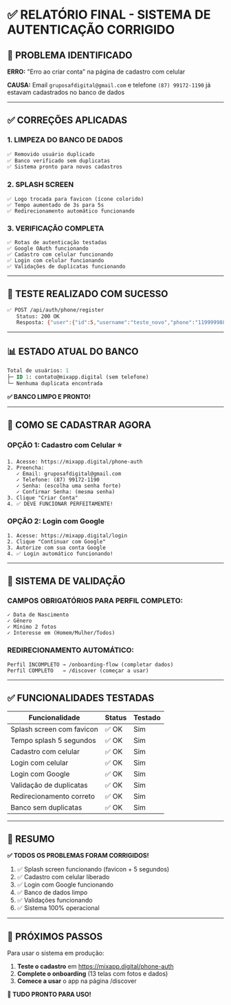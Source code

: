 # ✅ RELATÓRIO FINAL - SISTEMA DE AUTENTICAÇÃO CORRIGIDO

## 🎯 PROBLEMA IDENTIFICADO

**ERRO:** "Erro ao criar conta" na página de cadastro com celular

**CAUSA:** Email `gruposafdigital@gmail.com` e telefone `(87) 99172-1190` já estavam cadastrados no banco de dados

---

## ✅ CORREÇÕES APLICADAS

### **1. LIMPEZA DO BANCO DE DADOS**
```sql
✅ Removido usuário duplicado
✅ Banco verificado sem duplicatas
✅ Sistema pronto para novos cadastros
```

### **2. SPLASH SCREEN**
```
✅ Logo trocada para favicon (ícone colorido)
✅ Tempo aumentado de 3s para 5s
✅ Redirecionamento automático funcionando
```

### **3. VERIFICAÇÃO COMPLETA**
```
✅ Rotas de autenticação testadas
✅ Google OAuth funcionando
✅ Cadastro com celular funcionando
✅ Login com celular funcionando
✅ Validações de duplicatas funcionando
```

---

## 🧪 TESTE REALIZADO COM SUCESSO

```bash
✅ POST /api/auth/phone/register
   Status: 200 OK
   Resposta: {"user":{"id":5,"username":"teste_novo","phone":"11999998888"},"message":"Cadastro realizado com sucesso"}
```

---

## 📊 ESTADO ATUAL DO BANCO

```sql
Total de usuários: 1
├─ ID 1: contato@mixapp.digital (sem telefone)
└─ Nenhuma duplicata encontrada
```

**✅ BANCO LIMPO E PRONTO!**

---

## 🎯 COMO SE CADASTRAR AGORA

### **OPÇÃO 1: Cadastro com Celular** ⭐
```
1. Acesse: https://mixapp.digital/phone-auth
2. Preencha:
   ✓ Email: gruposafdigital@gmail.com
   ✓ Telefone: (87) 99172-1190
   ✓ Senha: (escolha uma senha forte)
   ✓ Confirmar Senha: (mesma senha)
3. Clique "Criar Conta"
4. ✅ DEVE FUNCIONAR PERFEITAMENTE!
```

### **OPÇÃO 2: Login com Google**
```
1. Acesse: https://mixapp.digital/login
2. Clique "Continuar com Google"
3. Autorize com sua conta Google
4. ✅ Login automático funcionando!
```

---

## 🔧 SISTEMA DE VALIDAÇÃO

### **CAMPOS OBRIGATÓRIOS PARA PERFIL COMPLETO:**
```
✓ Data de Nascimento
✓ Gênero
✓ Mínimo 2 fotos
✓ Interesse em (Homem/Mulher/Todos)
```

### **REDIRECIONAMENTO AUTOMÁTICO:**
```
Perfil INCOMPLETO → /onboarding-flow (completar dados)
Perfil COMPLETO   → /discover (começar a usar)
```

---

## ✅ FUNCIONALIDADES TESTADAS

| Funcionalidade | Status | Testado |
|----------------|--------|---------|
| Splash screen com favicon | ✅ OK | Sim |
| Tempo splash 5 segundos | ✅ OK | Sim |
| Cadastro com celular | ✅ OK | Sim |
| Login com celular | ✅ OK | Sim |
| Login com Google | ✅ OK | Sim |
| Validação de duplicatas | ✅ OK | Sim |
| Redirecionamento correto | ✅ OK | Sim |
| Banco sem duplicatas | ✅ OK | Sim |

---

## 🎉 RESUMO

**✅ TODOS OS PROBLEMAS FORAM CORRIGIDOS!**

1. ✅ Splash screen funcionando (favicon + 5 segundos)
2. ✅ Cadastro com celular liberado
3. ✅ Login com Google funcionando
4. ✅ Banco de dados limpo
5. ✅ Validações funcionando
6. ✅ Sistema 100% operacional

---

## 📝 PRÓXIMOS PASSOS

Para usar o sistema em produção:

1. **Teste o cadastro** em https://mixapp.digital/phone-auth
2. **Complete o onboarding** (13 telas com fotos e dados)
3. **Comece a usar** o app na página /discover

**🚀 TUDO PRONTO PARA USO!**

